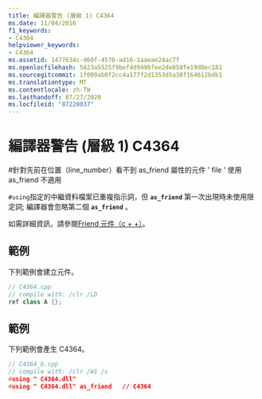 ```yaml
---
title: 編譯器警告 (層級 1) C4364
ms.date: 11/04/2016
f1_keywords:
- C4364
helpviewer_keywords:
- C4364
ms.assetid: 1477634c-d60f-4570-ad16-1aaeae24ac7f
ms.openlocfilehash: 5423a5525f9bef4d949bfee2de058fe19d0ec181
ms.sourcegitcommit: 1f009ab0f2cc4a177f2d1353d5a38f164612bdb1
ms.translationtype: MT
ms.contentlocale: zh-TW
ms.lasthandoff: 07/27/2020
ms.locfileid: "87220037"
---
```

# <a name="compiler-warning-level-1-c4364"></a>編譯器警告 (層級 1) C4364

\#針對先前在位置（line_number）看不到 as_friend 屬性的元件 ' file ' 使用as_friend 不適用

`#using`指定的中繼資料檔案已重複指示詞，但 **`as_friend`** 第一次出現時未使用限定詞; 編譯器會忽略第二個 **`as_friend`** 。

如需詳細資訊，請參閱[Friend 元件（c + +）](../../dotnet/friend-assemblies-cpp.md)。

## <a name="example"></a>範例

下列範例會建立元件。

```cpp
// C4364.cpp
// compile with: /clr /LD
ref class A {};
```

## <a name="example"></a>範例

下列範例會產生 C4364。

```cpp
// C4364_b.cpp
// compile with: /clr /W1 /c
#using " C4364.dll"
#using " C4364.dll" as_friend   // C4364
```
